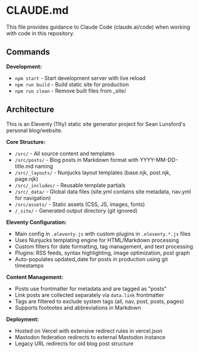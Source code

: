 # CLAUDE.md

This file provides guidance to Claude Code (claude.ai/code) when working with code in this repository.

## Commands

**Development:**
- `npm start` - Start development server with live reload
- `npm run build` - Build static site for production
- `npm run clean` - Remove built files from _site/

## Architecture

This is an Eleventy (11ty) static site generator project for Sean Lunsford's personal blog/website.

**Core Structure:**
- `/src/` - All source content and templates
- `/src/posts/` - Blog posts in Markdown format with YYYY-MM-DD-title.md naming
- `/src/_layouts/` - Nunjucks layout templates (base.njk, post.njk, page.njk)
- `/src/_includes/` - Reusable template partials
- `/src/_data/` - Global data files (site.yml contains site metadata, nav.yml for navigation)
- `/src/assets/` - Static assets (CSS, JS, images, fonts)
- `/_site/` - Generated output directory (git ignored)

**Eleventy Configuration:**
- Main config in `.eleventy.js` with custom plugins in `.eleventy.*.js` files
- Uses Nunjucks templating engine for HTML/Markdown processing
- Custom filters for date formatting, tag management, and text processing
- Plugins: RSS feeds, syntax highlighting, image optimization, post graph
- Auto-populates updated_date for posts in production using git timestamps

**Content Management:**
- Posts use frontmatter for metadata and are tagged as "posts"
- Link posts are collected separately via `data.link` frontmatter
- Tags are filtered to exclude system tags (all, nav, post, posts, pages)
- Supports footnotes and abbreviations in Markdown

**Deployment:**
- Hosted on Vercel with extensive redirect rules in vercel.json
- Mastodon federation redirects to external Mastodon instance
- Legacy URL redirects for old blog post structure